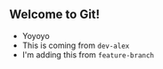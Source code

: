 ## Welcome to Git!

- Yoyoyo
- This is coming from `dev-alex`
- I'm adding this from `feature-branch`